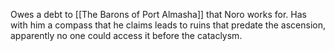 Owes a debt to [[The Barons of Port Almasha]] that Noro works for. Has with him a compass that he claims leads to ruins that predate the ascension, apparently no one could access it before the cataclysm.